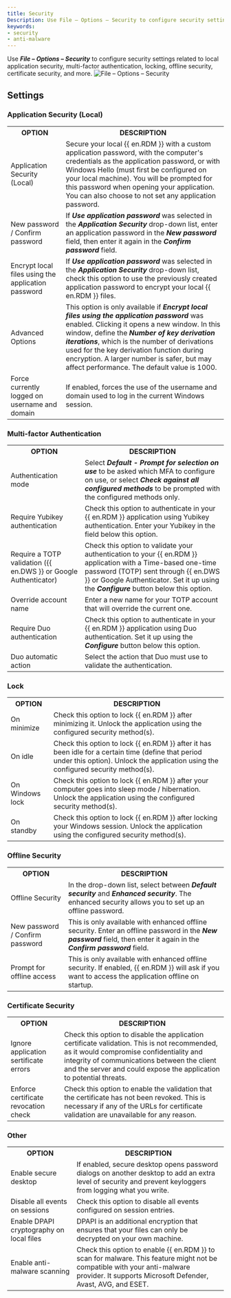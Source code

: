 ```yaml
---
title: Security
Description: Use File – Options – Security to configure security settings related to local application security, multi-factor authentication, locking, offline security, certificate security, and more.
keywords:
- security
- anti-malware
---
```

Use ***File – Options – Security*** to configure security settings related to local application security, multi-factor authentication, locking, offline security, certificate security, and more.
![File – Options – Security](https://webdevolutions.azureedge.net/docs/en/rdm/windows/RDMWin2152.png) 

## Settings 

### Application Security (Local) 

<table>
	<tr>
		<th>
OPTION 
		</th>
		<th>
DESCRIPTION 
		</th>
	</tr>
	<tr>
		<td>
Application Security (Local) 
		</td>
		<td>
Secure your local {{ en.RDM }} with a custom application password, with the computer's credentials as the application password, or with Windows Hello (must first be configured on your local machine). You will be prompted for this password when opening your application. You can also choose to not set any application password.
		</td>
	</tr>
	<tr>
		<td>
New password / Confirm password 
		</td>
		<td>
If <b><i>Use application password</i></b> was selected in the <b><i>Application Security</i></b> drop-down list, enter an application password in the <b><i>New password</i></b> field, then enter it again in the <b><i>Confirm password</i></b> field.
		</td>
	</tr>
	<tr>
		<td>
Encrypt local files using the application password 
		</td>
		<td>
If <b><i>Use application password</i></b> was selected in the <b><i>Application Security</i></b> drop-down list, check this option to use the previously created application password to encrypt your local {{ en.RDM }} files. 
		</td>
	</tr>
	<tr>
		<td>
Advanced Options 
		</td>
		<td>
This option is only available if <b><i>Encrypt local files using the application password</i></b> was enabled. Clicking it opens a new window. In this window, define the <b><i>Number of key derivation iterations</i></b>, which is the number of derivations used for the key derivation function during encryption. A larger number is safer, but may affect performance. The default value is 1000.
		</td>
	</tr>
	<tr>
		<td>
Force currently logged on username and domain 
		</td>
		<td>
If enabled, forces the use of the username and domain used to log in the current Windows session.
		</td>
	</tr>
</table>

### Multi-factor Authentication 

<table>
	<tr>
		<th>
OPTION 
		</th>
		<th>
DESCRIPTION 
		</th>
	</tr>
	<tr>
		<td>
Authentication mode 
		</td>
		<td>
Select <b><i>Default - Prompt for selection on use</i></b> to be asked which MFA to configure on use, or select <b><i>Check against all configured methods</i></b> to be prompted with the configured methods only.
		</td>
	</tr>
	<tr>
		<td>
Require Yubikey authentication 
		</td>
		<td>
Check this option to authenticate in your {{ en.RDM }} application using Yubikey authentication. Enter your Yubikey in the field below this option.
		</td>
	</tr>
	<tr>
		<td>
Require a TOTP validation ({{ en.DWS }} or Google Authenticator) 
		</td>
		<td>
Check this option to validate your authentication to your {{ en.RDM }} application with a Time-based one-time password (TOTP) sent through {{ en.DWS }} or Google Authenticator. Set it up using the <b><i>Configure</i></b> button below this option.
		</td>
	</tr>
	<tr>
		<td>
Override account name 
		</td>
		<td>
Enter a new name for your TOTP account that will override the current one. 
		</td>
	</tr>
	<tr>
		<td>
Require Duo authentication 
		</td>
		<td>
Check this option to authenticate in your {{ en.RDM }} application using Duo authentication. Set it up using the <b><i>Configure</i></b> button below this option. 
		</td>
	</tr>
	<tr>
		<td>
Duo automatic action 
		</td>
		<td>
Select the action that Duo must use to validate the authentication.
		</td>
	</tr>
</table>

### Lock 

<table>
	<tr>
		<th>
OPTION 
		</th>
		<th>
DESCRIPTION 
		</th>
	</tr>
	<tr>
		<td>
On minimize 
		</td>
		<td>
Check this option to lock {{ en.RDM }} after minimizing it. Unlock the application using the configured security method(s).
		</td>
	</tr>
	<tr>
		<td>
On idle 
		</td>
		<td>
Check this option to lock {{ en.RDM }} after it has been idle for a certain time (define that period under this option). Unlock the application using the configured security method(s).
		</td>
	</tr>
	<tr>
		<td>
On Windows lock 
		</td>
		<td>
Check this option to lock {{ en.RDM }} after your computer goes into sleep mode / hibernation. Unlock the application using the configured security method(s).
		</td>
	</tr>
	<tr>
		<td>
On standby 
		</td>
		<td>
Check this option to lock {{ en.RDM }} after locking your Windows session. Unlock the application using the configured security method(s).
		</td>
	</tr>
</table>

### Offline Security 

<table>
	<tr>
		<th>
OPTION 
		</th>
		<th>
DESCRIPTION 
		</th>
	</tr>
	<tr>
		<td>
Offline Security 
		</td>
		<td>
In the drop-down list, select between <b><i>Default security</i></b> and <b><i>Enhanced security</i></b>. The enhanced security allows you to set up an offline password.
		</td>
	</tr>
	<tr>
		<td>
New password / Confirm password 
		</td>
		<td>
This is only available with enhanced offline security. Enter an offline password in the <b><i>New password</i></b> field, then enter it again in the <b><i>Confirm password</i></b> field. 
		</td>
	</tr>
	<tr>
		<td>
Prompt for offline access 
		</td>
		<td>
This is only available with enhanced offline security. If enabled, {{ en.RDM }} will ask if you want to access the application offline on startup.
		</td>
	</tr>
</table>

### Certificate Security 

<table>
	<tr>
		<th>
OPTION 
		</th>
		<th>
DESCRIPTION 
		</th>
	</tr>
	<tr>
		<td>
Ignore application sertificate errors 
		</td>
		<td>
Check this option to disable the application certificate validation. This is not recommended, as it would compromise confidentiality and integrity of communications between the client and the server and could expose the application to potential threats.
		</td>
	</tr>
	<tr>
		<td>
Enforce certificate revocation check 
		</td>
		<td>
Check this option to enable the validation that the certificate has not been revoked. This is necessary if any of the URLs for certificate validation are unavailable for any reason.
		</td>
	</tr>
</table>

### Other 

<table>
	<tr>
		<th>
OPTION 
		</th>
		<th>
DESCRIPTION 
		</th>
	</tr>
	<tr>
		<td>
Enable secure desktop 
		</td>
		<td>
If enabled, secure desktop opens password dialogs on another desktop to add an extra level of security and prevent keyloggers from logging what you write.
		</td>
	</tr>
	<tr>
		<td>
Disable all events on sessions 
		</td>
		<td>
Check this option to disable all events configured on session entries.
		</td>
	</tr>
	<tr>
		<td>
Enable DPAPI cryptography on local files 
		</td>
		<td>
DPAPI is an additional encryption that ensures that your files can only be decrypted on your own machine.
		</td>
	</tr>
	<tr>
		<td>
Enable anti-malware scanning 
		</td>
		<td>
Check this option to enable {{ en.RDM }} to scan for malware. This feature might not be compatible with your anti-malware provider. It supports Microsoft Defender, Avast, AVG, and ESET.
		</td>
	</tr>
</table>
